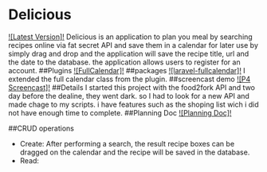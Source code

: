 # Delicious
[![Latest Version]!](http://p4.cs15class.online)
Delicious is an application to plan you meal by searching recipes online via fat secret API and save them in a calendar for later use by simply drag and drop and the application will save the recipe title, url and the date to the database. the application allows users to register for an account. 
##Plugins
[![FullCalendar]!](https://fullcalendar.io) 
##packages
[![laravel-fullcalendar]!](https://github.com/maddhatter/laravel-fullcalendar) 
I extended the full calendar class from the plugin.
##screencast demo
[![P4 Screencast]!](https://github.com/maddhatter/laravel-fullcalendar) 
##Details
I started this project with the food2fork API and two day before the dealine, they went dark. so I had to look for a new API and made chage to my scripts. i have features such as the shoping list wich i did not have enough time to complete.
##Planning Doc
[![Planning Doc]!](https://docs.google.com/document/d/1i-CzmnNtNoKk_04xyNt_PyRBHr-q9ofFcEVIX8ItPrI/edit#heading=h.9jqtzjpjb2cj) 

##CRUD operations
* Create: After performing a search, the result recipe boxes can be dragged on the calendar and the recipe will be saved in the database.
* Read:
